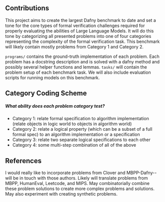 ## Contributions
This project aims to create the largest Dafny benchmark to date and set a tone for the core types of formal verification challenges required for properly evaluating the abilities of Large Language Models. It will do this tone by categorizing all presented problems into one of four categories representing the complexity of the formal verification task. This benchmark will likely contain mostly problems from Category 1 and Category 2.

`programs/` contains the ground-truth implementation of each problem. Each problem has a docstring description and is solved with a dafny method and possibly several helper functions and lemmas. `tasks/` will contain the problem setup of each benchmark task. We will also include evaluation scripts for running models on this benchmark.

## Category Coding Scheme
##### What ability does each problem category test?
* Category 1: relate formal specification to algorithm implementation (relate objects in logic world to objects in algorithm world)
* Category 2: relate a logical property (which can be a subset of a full formal spec) to an algorithm implementation or a specification
* Category 3: relate two separate logical specifications to each other
* Category 4: some multi-step combination of all of the above

## References
I would really like to incorporate problems from Clover and MBPP-Dafny-- will be in touch with those authors.
Likely will translate problems from MBPP, HumanEval, Leetcode, and MIPS. May combinatorially combine these problem solutions to create more complex problems and solutions. 
May also experiment with creating synthetic problems.
